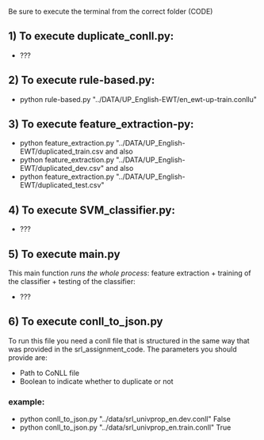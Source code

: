 Be sure to execute the terminal from the correct folder (CODE)

## 1) To execute duplicate_conll.py:

- ???

## 2) To execute rule-based.py:

- python rule-based.py "../DATA/UP_English-EWT/en_ewt-up-train.conllu"

## 3) To execute feature_extraction-py:

- python feature_extraction.py "../DATA/UP_English-EWT/duplicated_train.csv
and also
- python feature_extraction.py "../DATA/UP_English-EWT/duplicated_dev.csv"
and also
- python feature_extraction.py "../DATA/UP_English-EWT/duplicated_test.csv"

## 4) To execute SVM_classifier.py:

- ???

## 5) To execute main.py
This main function _runs the whole process_: feature extraction + training of the classifier + testing of the classifier:

- ???

## 6) To execute conll_to_json.py
To run this file you need a conll file that is structured in the same way that was provided in the srl_assignment_code.
The parameters you should provide are:
- Path to CoNLL file
- Boolean to indicate whether to duplicate or not

### example:
- python conll_to_json.py "../data/srl_univprop_en.dev.conll" False
- python conll_to_json.py "../data/srl_univprop_en.train.conll" True 



